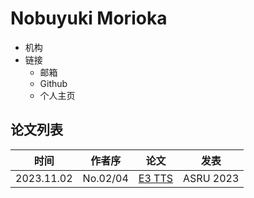 # Nobuyuki Morioka

- 机构
- 链接
  - 邮箱
  - Github
  - 个人主页

## 论文列表

| 时间 | 作者序 | 论文 | 发表 |
|:-:|:-:|---|---|
| 2023.11.02 | No.02/04 | [E3 TTS](../Models/Diffusion/2023.11.02_E3_TTS.md) | ASRU 2023 |